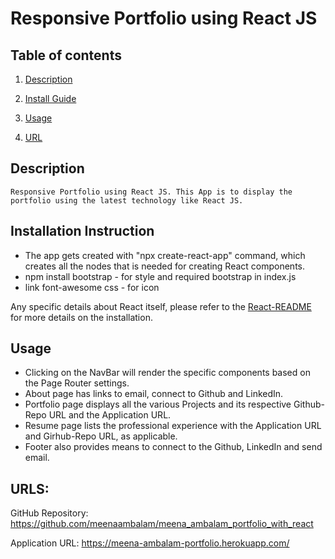 
# Responsive Portfolio using React JS

## Table of contents

1. [Description](#description)

2. [Install Guide](#install)

3. [Usage](#usage)

4. [URL](#urls)
        
<div id="description"/>
        
## Description
```
Responsive Portfolio using React JS. This App is to display the portfolio using the latest technology like React JS.
```
        
<div id="install"/>
        
## Installation Instruction

* The app gets created with "npx create-react-app" command, which creates all the nodes that is needed for creating React components. 
* npm install bootstrap - for style and required bootstrap in index.js
* link font-awesome css - for icon

Any specific details about React itself, please refer to the [React-README](./React-README.md) for more details on the installation.

        
<div id="usage"/>
        
## Usage

* Clicking on the NavBar will render the specific components based on the Page Router settings.
* About page has links to email, connect to Github and LinkedIn.
* Portfolio page displays all the various Projects and its respective Github-Repo URL and the Application URL.
* Resume page lists the professional experience with the Application URL and Girhub-Repo URL, as applicable.
* Footer also provides means to connect to the Github, LinkedIn and send email.

     
  
<div id="urls"/>
        
## URLS:

GitHub Repository: https://github.com/meenaambalam/meena_ambalam_portfolio_with_react

Application URL: https://meena-ambalam-portfolio.herokuapp.com/
